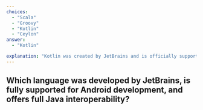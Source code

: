 ```yaml
---
choices:
  - "Scala"
  - "Groovy"
  - "Kotlin"
  - "Ceylon"
answer:
  - "Kotlin"

explanation: "Kotlin was created by JetBrains and is officially supported by Google for Android. It runs on the JVM and is interoperable with Java."
---
```


## Which language was developed by JetBrains, is fully supported for Android development, and offers full Java interoperability?
